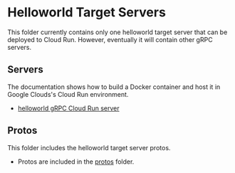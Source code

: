 # Helloworld Target Servers

This folder currently contains only one helloworld target server that can be deployed to Cloud Run.
However, eventually it will contain other gRPC servers. 

## Servers
The documentation shows how to build a Docker container and host it in Google Clouds's Cloud Run environment.

* [helloworld gRPC Cloud Run server](./helloworld/README.md)

## Protos
This folder includes the helloworld target server protos.  

* Protos are included in the [protos](./protos) folder.